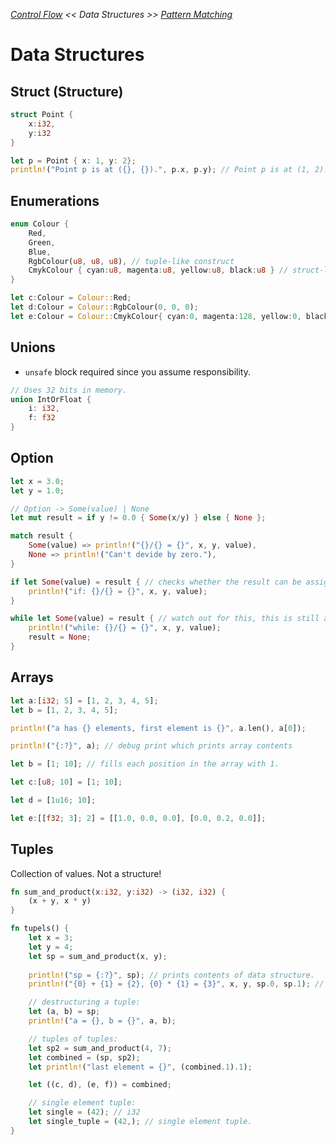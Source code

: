 _[Control Flow](./control-flow.md) << Data Structures >> [Pattern Matching](./pattern-matching.md)_

# Data Structures

## Struct (Structure)

```rust
struct Point {
    x:i32,
    y:i32
}

let p = Point { x: 1, y: 2};
println!("Point p is at ({}, {}).", p.x, p.y); // Point p is at (1, 2).
```

## Enumerations

```rust 
enum Colour {
    Red,
    Green,
    Blue,
    RgbColour(u8, u8, u8), // tuple-like construct
    CmykColour { cyan:u8, magenta:u8, yellow:u8, black:u8 } // struct-like construct
}

let c:Colour = Colour::Red;
let d:Colour = Colour::RgbColour(0, 0, 0);
let e:Colour = Colour::CmykColour{ cyan:0, magenta:128, yellow:0, black:0 };
```

## Unions

- `unsafe` block required since you assume responsibility.

```rust
// Uses 32 bits in memory.
union IntOrFloat {
    i: i32,
    f: f32
}
```

## Option<T>

```rust
let x = 3.0;
let y = 1.0;

// Option -> Some(value) | None
let mut result = if y != 0.0 { Some(x/y) } else { None };

match result {
    Some(value) => println!("{}/{} = {}", x, y, value),
    None => println!("Can't devide by zero."),
}

if let Some(value) = result { // checks whether the result can be assigned to Some(x).
    println!("if: {}/{} = {}", x, y, value);
}

while let Some(value) = result { // watch out for this, this is still a while loop.
    println!("while: {}/{} = {}", x, y, value);
    result = None;
}
```

## Arrays

```rust
let a:[i32; 5] = [1, 2, 3, 4, 5];
let b = [1, 2, 3, 4, 5];

println!("a has {} elements, first element is {}", a.len(), a[0]);

println!("{:?}", a); // debug print which prints array contents

let b = [1; 10]; // fills each position in the array with 1.

let c:[u8; 10] = [1; 10];

let d = [1u16; 10];

let e:[[f32; 3]; 2] = [[1.0, 0.0, 0.0], [0.0, 0.2, 0.0]];
```

## Tuples

Collection of values. Not a structure!

```rust
fn sum_and_product(x:i32, y:i32) -> (i32, i32) {
    (x + y, x * y)
}

fn tupels() {
    let x = 3;
    let y = 4;
    let sp = sum_and_product(x, y);
    
    println!("sp = {:?}", sp); // prints contents of data structure.
    println!("{0} + {1} = {2}, {0} * {1} = {3}", x, y, sp.0, sp.1); // prints contents of data structure.

    // destructuring a tuple:
    let (a, b) = sp;
    println!("a = {}, b = {}", a, b);

    // tuples of tuples:
    let sp2 = sum_and_product(4, 7);
    let combined = (sp, sp2);
    let println!("last element = {}", (combined.1).1);

    let ((c, d), (e, f)) = combined;

    // single element tuple:
    let single = (42); // i32
    let single_tuple = (42,); // single element tuple.
}
```
